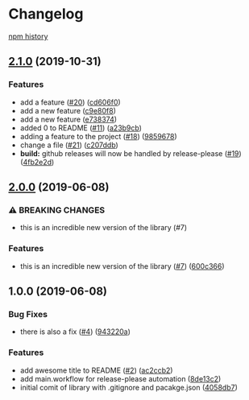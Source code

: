 # Changelog

[npm history][1]

[1]: https://www.npmjs.com/package/test-release-please?activeTab=versions

## [2.1.0](https://www.github.com/bcoe/test-release-please/compare/v2.0.0...v2.1.0) (2019-10-31)


### Features

* add a feature ([#20](https://www.github.com/bcoe/test-release-please/issues/20)) ([cd606f0](https://www.github.com/bcoe/test-release-please/commit/cd606f022b2fcdd44070d665260663af684bd69e))
* add a new feature ([c9e80f8](https://www.github.com/bcoe/test-release-please/commit/c9e80f8b4b5fe391e9ad330052f566e7cafa8264))
* add a new feature ([e738374](https://www.github.com/bcoe/test-release-please/commit/e738374cddc92a8219ea324f5e31bd8f55413d12))
* added 0 to README ([#11](https://www.github.com/bcoe/test-release-please/issues/11)) ([a23b9cb](https://www.github.com/bcoe/test-release-please/commit/a23b9cb7c096c03d3956492ca40a2fa0fde6ab00))
* adding a feature to the project ([#18](https://www.github.com/bcoe/test-release-please/issues/18)) ([9859678](https://www.github.com/bcoe/test-release-please/commit/98596782b646235fd4d3393236d72dfe74a798d3))
* change a file ([#21](https://www.github.com/bcoe/test-release-please/issues/21)) ([c207ddb](https://www.github.com/bcoe/test-release-please/commit/c207ddbbd553e6950123dcbe090f5404103e703f))
* **build:** github releases will now be handled by release-please ([#19](https://www.github.com/bcoe/test-release-please/issues/19)) ([4fb2e2d](https://www.github.com/bcoe/test-release-please/commit/4fb2e2d83f7cb24efe3d563768f1ea254a881d98))

## [2.0.0](https://www.github.com/bcoe/test-release-please/compare/v1.0.0...v2.0.0) (2019-06-08)


### ⚠ BREAKING CHANGES

* this is an incredible new version of the library (#7)

### Features

* this is an incredible new version of the library ([#7](https://www.github.com/bcoe/test-release-please/issues/7)) ([600c366](https://www.github.com/bcoe/test-release-please/commit/600c366))

## 1.0.0 (2019-06-08)


### Bug Fixes

* there is also a fix ([#4](https://www.github.com/bcoe/test-release-please/issues/4)) ([943220a](https://www.github.com/bcoe/test-release-please/commit/943220a))


### Features

* add awesome title to README ([#2](https://www.github.com/bcoe/test-release-please/issues/2)) ([ac2ccb2](https://www.github.com/bcoe/test-release-please/commit/ac2ccb2))
* add main.workflow for release-please automation ([8de13c2](https://www.github.com/bcoe/test-release-please/commit/8de13c2))
* initial comit of library with .gitignore and pacakge.json ([4058db7](https://www.github.com/bcoe/test-release-please/commit/4058db7))

